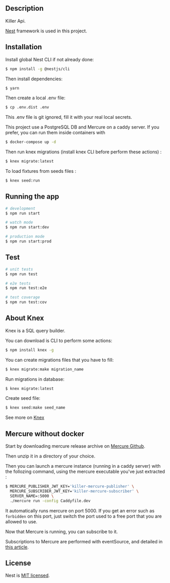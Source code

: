 ## Description

Killer Api.

[Nest](https://github.com/nestjs/nest) framework is used in this project.

## Installation

Install global Nest CLI if not already done:

```bash
$ npm install -g @nestjs/cli
```

Then install dependencies:

```bash
$ yarn
```

Then create a local .env file:

```bash
$ cp .env.dist .env
```

This .env file is git ignored, fill it with your real local secrets.

This project use a PostgreSQL DB and Mercure on a caddy server. If you prefer, you can run them inside containers with

```bash
$ docker-compose up -d
```

Then run knex migrations (install knex CLI before perform these actions) :

```bash
$ knex migrate:latest
```

To load fixtures from seeds files :

```bash
$ knex seed:run
```

## Running the app

```bash
# development
$ npm run start

# watch mode
$ npm run start:dev

# production mode
$ npm run start:prod
```

## Test

```bash
# unit tests
$ npm run test

# e2e tests
$ npm run test:e2e

# test coverage
$ npm run test:cov
```

## About Knex

Knex is a SQL query builder.

You can download is CLI to perform some actions:

```bash
$ npm install knex -g
```

You can create migrations files that you have to fill:

```bash
$ knex migrate:make migration_name
```

Run migrations in database:

```bash
$ knex migrate:latest
```

Create seed file:

```bash
$ knex seed:make seed_name
```

See more on [Knex](https://knexjs.org/)

## Mercure without docker

Start by downloading mercure release archive on [Mercure Github](https://github.com/dunglas/mercure/releases).

Then unzip it in a directory of your choice.

Then you can launch a mercure instance (running in a caddy server) with the follozing command, using the mercure executable you've just extracted :

```bash
$ MERCURE_PUBLISHER_JWT_KEY='killer-mercure-publisher' \
  MERCURE_SUBSCRIBER_JWT_KEY='killer-mercure-subscriber' \
  SERVER_NAME=:5000 \
  ./mercure run -config Caddyfile.dev
```

It automatically runs mercure on port 5000. If you get an error such as `forbidden` on this port, just switch the port used to a free port that you are allowed to use.

Now that Mercure is running, you can subscribe to it.

Subscriptions to Mercure are performed with eventSource, and detailed in [this article](https://blog.eleven-labs.com/fr/a-la-decouverte-de-mercure/).

## License

Nest is [MIT licensed](LICENSE).

